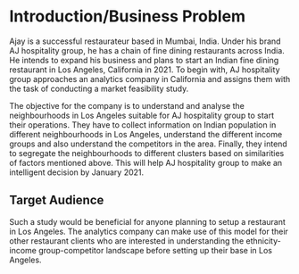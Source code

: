 # Introduction/Business Problem 

Ajay is a successful restaurateur based in Mumbai, India. Under his brand AJ hospitality group, he has a chain of fine dining restaurants across India. He intends to expand his business and plans to start an Indian fine dining restaurant in Los Angeles, California in 2021. To begin with, AJ hospitality group approaches an analytics company in California and assigns them with the task of conducting a market feasibility study. 

The objective for the company is to understand and analyse the neighbourhoods in Los Angeles suitable for AJ hospitality group to start their operations. They have to collect information on Indian population in different neighbourhoods in Los Angeles,  understand the different income groups and also understand the competitors in the area. Finally, they intend to segregate the neighbourhoods to different clusters based on similarities of factors mentioned above. This will help AJ hospitality group to make an intelligent decision by January 2021. 

## Target Audience

Such a study would be beneficial for anyone planning to setup a restaurant in Los Angeles. The analytics company can make use of this model for their other restaurant clients who are interested in understanding the ethnicity-income group-competitor landscape before setting up their base in Los Angeles.
